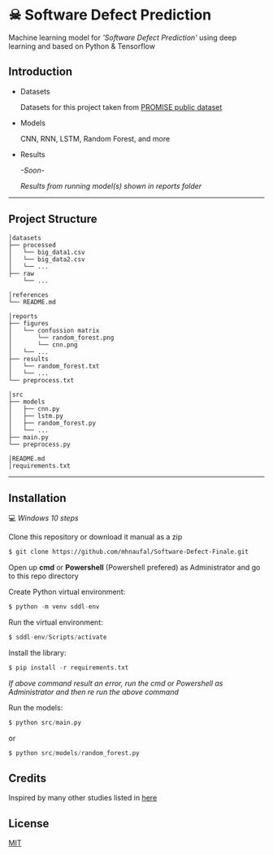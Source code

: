 # ☠ Software Defect Prediction

Machine learning model for _'Software Defect Prediction'_ using deep learning and based on Python & Tensorflow

## Introduction

- Datasets
  
  Datasets for this project taken from [PROMISE public dataset](http://promise.site.uottawa.ca/SERepository/datasets-page.html)

- Models
  
  CNN, RNN, LSTM, Random Forest, and more

- Results
  
  _-Soon-_
  
  _Results from running model(s) shown in reports folder_

---

## Project Structure

```
│datasets
├── processed
│   └── big_data1.csv
│   └── big_data2.csv
│   └── ...
├── raw
    └── ...

│references
└── README.md

│reports
├── figures
│   └── confussion matrix
│       └── random_forest.png
│       └── cnn.png
│   └── ...
├── results
│   └── random_forest.txt
│   └── ...
└── preprocess.txt

│src
├── models
│   ├── cnn.py
│   ├── lstm.py
│   ├── random_forest.py
│   └── ...
├── main.py
└── preprocess.py

│README.md
│requirements.txt
```

---

## Installation

💻 _Windows 10 steps_

Clone this repository or download it manual as a zip

```bash
$ git clone https://github.com/mhnaufal/Software-Defect-Finale.git
```

Open up **cmd** or **Powershell** (Powershell prefered) as Administrator and go to this repo directory

Create Python virtual environment:

```python
$ python -m venv sddl-env
```

Run the virtual environment:

```python
$ sddl-env/Scripts/activate
```

Install the library:

```python
$ pip install -r requirements.txt
```

_If above command result an error, run the cmd or Powershell as Administrator and then re run the above command_

Run the models:

```python
$ python src/main.py
```

or

```python
$ python src/models/random_forest.py
```

## Credits

Inspired by many other studies listed in [here](https://github.com/mhnaufal/Software-Defect-Finale/tree/main/references)

## License

[MIT](LICENSE)
